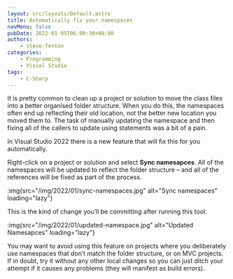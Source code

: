 ```yaml
---
layout: src/layouts/Default.astro
title: Automatically fix your namespaces
navMenu: false
pubDate: 2022-01-05T06:00:30+00:00
authors:
    - steve-fenton
categories:
    - Programming
    - Visual Studio
tags:
    - C-Sharp
---
```


It is pretty common to clean up a project or solution to move the class files into a better organised folder structure. When you do this, the namespaces often end up reflecting their old location, not the better new location you moved them to. The task of manually updating the namespace and then fixing all of the callers to update using statements was a bit of a pain.

In Visual Studio 2022 there is a new feature that will fix this for you automatically.

Right-click on a project or solution and select **Sync namesapces**. All of the namespaces will be updated to reflect the folder structure – and all of the references will be fixed as part of the process.

:img{src="/img/2022/01/sync-namespaces.jpg" alt="Sync namespaces" loading="lazy"}

This is the kind of change you’ll be committing after running this tool.

:img{src="/img/2022/01/updated-namespace.jpg" alt="Updated Namesapces" loading="lazy"}

You may want to avoid using this feature on projects where you deliberately use namespaces that don’t match the folder structure, or on MVC projects. If in doubt, try it without any other local changes so you can just ditch your attempt if it causes any problems (they will manifest as build errors).